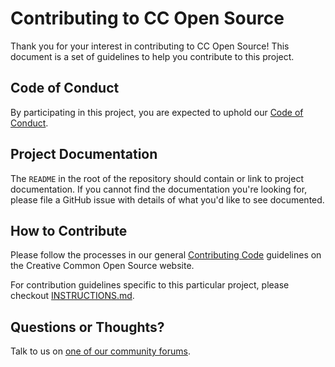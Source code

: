 # Contributing to CC Open Source

Thank you for your interest in contributing to CC Open Source! This document is
a set of guidelines to help you contribute to this project.

## Code of Conduct

By participating in this project, you are expected to uphold our [Code of
Conduct][code_of_conduct].

[code_of_conduct]:https://creativecommons.github.io/community/code-of-conduct/

## Project Documentation

The `README` in the root of the repository should contain or link to
project documentation. If you cannot find the documentation you're
looking for, please file a GitHub issue with details of what
you'd like to see documented.

## How to Contribute

Please follow the processes in our general [Contributing Code][contributing]
guidelines on the Creative Common Open Source website.

For contribution guidelines specific to this particular project, please checkout [INSTRUCTIONS.md](https://github.com/creativecommons/ccsearch-browser-extension/blob/master/INSTRUCTIONS.md).

[contributing]:https://creativecommons.github.io/contributing-code/

## Questions or Thoughts?

Talk to us on [one of our community forums][community].

[community]:https://creativecommons.github.io/community/
